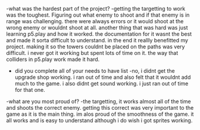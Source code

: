 -what was the hardest part of the project?
-getting the targetting to work was the toughest. Figuring out what enemy to shoot and if that enemy is in range was challenging. there were always errors or it would shoot at the wrong enemy or wouldnt shoot at all. another thing that was hard was just learning p5.play and how it worked. the documentation for it wasnt the best and made it sorta difficult to understand. in the end it reallly benefitted my project. making it so the towers couldnt be placed on the paths was very difficult. i never got it working but spent lots of time on it. the way that colliders in p5.play work made it hard. 

- did you complete all of your needs to have list
-no, i didnt get the upgrade shop working. i ran out of time and also felt that it wouldnt add much to the game. i also didnt get sound working. i just ran out of time for that one.

-what are you most proud of?
-the targetting, it works almost all of the time and shoots the correct enemy. getting this correct was very important to the game as it is the main thing. im alos proud of the smoothness of the game. it all works and is easy to understand although i do wish i got sprites working. 